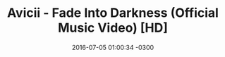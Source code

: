 ---
layout: post
title: "Avicii - Fade Into Darkness (Official Music Video) [HD]"
date: 2016-07-05 01:00:34 -0300
tags: [Avicii]
video_id: KQYzF84xocw
---